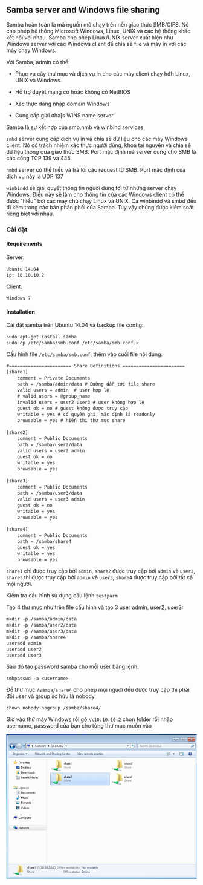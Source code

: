 ## Samba server and Windows file sharing

Samba hoàn toàn là mã nguồn mở chạy trên nền giao thức SMB/CIFS. Nó cho phép hệ thống Microsoft Windows, Linux, UNIX và các hệ thống khác kết nối với nhau. Samba cho phép Linux/UNIX server xuất hiện như Windows server với các Windows client để chia sẻ file và máy in với các máy chạy Windows.

Với Samba, admin có thể:

- Phục vụ cây thư mục và dịch vụ in cho các máy client chạy hđh Linux, UNIX và Windows.

- Hỗ trợ duyệt mạng có hoặc không có NetBIOS

- Xác thực đăng nhập domain Windows

- Cung cấp giải ơha[s WINS name server

Samba là sự kết hợp của smb,nmb và winbind services 

`smbd` server cung cấp dịch vụ in và chia sẻ dữ liệu cho các máy Windows client. Nó có trách nhiệm xác thực người dùng, khoá tài nguyên và chia sẻ dữ liệu thông qua giao thức SMB. Port mặc định mà server dùng cho SMB là các cổng TCP 139 và 445.

`nmbd` server có thể hiểu và trả lời các request từ SMB. Port mặc định của dịch vụ này là UDP 137

`winbindd` sẽ giải quyết thông tin người dùng tới từ những server chạy Windows. Điều này sẽ làm cho thông tin của các Windows client có thể được "hiểu" bởi các máy chủ chạy Linux và UNIX. Cả winbindd và smbd đều đi kèm trong các bản phân phối của Samba. Tuy vậy chúng được kiểm soát riêng biệt với nhau.

### Cài đặt

#### Requirements

Server:

```
Ubuntu 14.04
ip: 10.10.10.2
```

Client:

```
Windows 7
```

#### Installation

Cài đặt samba trên Ubuntu 14.04 và backup file config:

```
sudo apt-get install samba 
sudo cp /etc/samba/smb.conf /etc/samba/smb.conf.k
```

Cấu hình file `/etc/samba/smb.conf`, thêm vào cuối file nội dung:

```
#======================= Share Definitions =======================
[share1]
	comment = Private Documents
	path = /samba/admin/data # Đường dẫn tới file share 
	valid users = admin  # user hợp lệ 
	# valid users = @group_name
	invalid users = user2 user3 # user không hợp lệ 
	guest ok = no # guest không được truy cập 
	writable = yes # có quyền ghi, mặc định là readonly
	browsable = yes # hiển thị thư mục share 

[share2]
	comment = Public Documents
	path = /samba/user2/data
	valid users = user2 admin
	guest ok = no
	writable = yes
	browsable = yes

[share3]
	comment = Public Documents
	path = /samba/user3/data
	valid users = user3 admin
	guest ok = no
	writable = yes
	browsable = yes

[share4]
	comment = Public Documents
	path = /samba/share4
	guest ok = yes
	writable = yes
	browsable = yes
```

`share1` chỉ được truy cập bởi `admin`, `share2` được truy cập bởi `admin` và `user2`, `share3` thì được truy cập bởi `admin` và `user3`, `share4` được truy cập bởi tất cả mọi người.

Kiểm tra cấu hình sử dụng câu lệnh `testparm`

Tạo 4 thư mục như trên file cấu hình và tạo 3 user admin, user2, user3:

```
mkdir -p /samba/admin/data
mkdir -p /samba/user2/data	
mkdir -p /samba/user3/data
mkdir -p /samba/share4
useradd admin
useradd user2
useradd user3 
```

Sau đó tạo password samba cho mỗi user bằng lệnh:

```
smbpasswd -a <username>
```

Để thư mục `/samba/share4` cho phép mọi người đều được truy cập thì phải đổi user và group sở hữu là nobody

```
chown nobody:nogroup /samba/share4/
```

Giờ vào thử máy Windows rồi gõ `\\10.10.10.2` chọn folder rồi nhập username, password của bạn cho từng thư mục muốn vào

<img src="img/60.jpg">